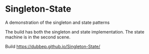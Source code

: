 # Singleton-State
 A demonstration of the singleton and state patterns

 The build has both the singleton and state implementation. The state machine is in the second scene.

Build https://dubbep.github.io/Singleton-State/
